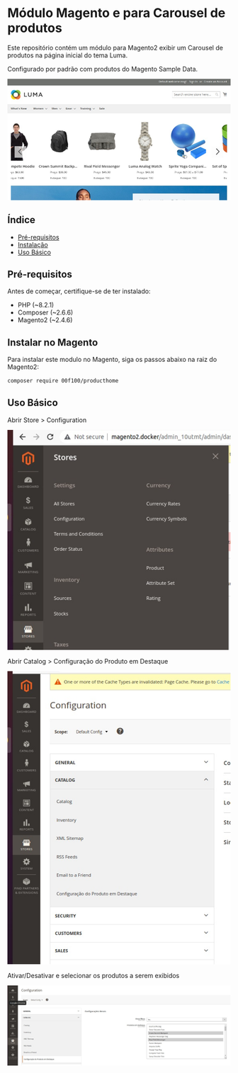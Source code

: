 # Módulo Magento e para Carousel de produtos

Este repositório contém um módulo para Magento2 exibir um Carousel de produtos na página inicial do tema Luma.

Configurado por padrão com produtos do Magento Sample Data.

![Visão do Carousel](images/0-home.jpg)

## Índice

- [Pré-requisitos](#pré-requisitos)
- [Instalação](#instalação)
- [Uso Básico](#uso-básico)

## Pré-requisitos

Antes de começar, certifique-se de ter instalado:

- PHP (~8.2.1)
- Composer (~2.6.6)
- Magento2 (~2.4.6)

## Instalar no Magento

Para instalar este modulo no Magento, siga os passos abaixo na raiz do Magento2:

```bash
composer require 00f100/producthome
```

## Uso Básico

Abrir Store > Configuration

![Store > Configuration](images/1-store-configuration.jpg)

Abrir Catalog > Configuração do Produto em Destaque

![Store > Configuration](images/2-store-catalog.jpg)

Ativar/Desativar e selecionar os produtos a serem exibidos

![Store > Configuration](images/3-configurar-modulo.jpg)
